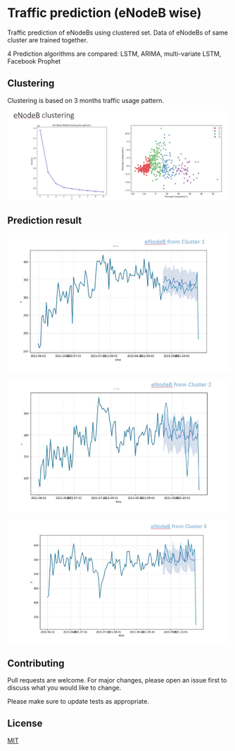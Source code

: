 # Traffic prediction (eNodeB wise)

Traffic prediction of eNodeBs using clustered set. Data of eNodeBs of same cluster are trained together.

4 Prediction algorithms are compared: LSTM, ARIMA, multi-variate LSTM, Facebook Prophet

## Clustering

Clustering is based on 3 months traffic usage pattern.

![clustering img](https://github.com/rmushfiqur2/traffic_prediction/blob/main/img/clustering.jpg?raw=true)

## Prediction result

![kats](https://github.com/rmushfiqur2/traffic_prediction/blob/main/img/kats_clus_1.jpg?raw=true)

![kats](https://github.com/rmushfiqur2/traffic_prediction/blob/main/img/kats_clus_2.jpg?raw=true)

![kats](https://github.com/rmushfiqur2/traffic_prediction/blob/main/img/kats_clus_3.jpg?raw=true)

## Contributing
Pull requests are welcome. For major changes, please open an issue first to discuss what you would like to change.

Please make sure to update tests as appropriate.

## License
[MIT](https://choosealicense.com/licenses/mit/)
